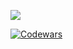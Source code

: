 ![](https://github.com/meandmytram/github-stats/blob/a3f80a05d7c6ae7c6a3d0163ac4be562f15681c3/generated/overview.svg)

[![Codewars](https://www.codewars.com/users/meandmytram/badges/large)](https://www.codewars.com/users/meandmytram)
